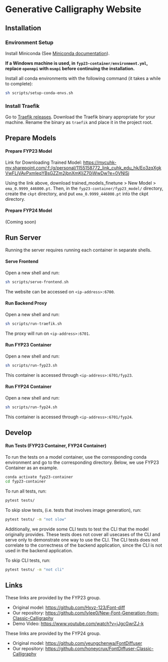 # Generative Calligraphy Website

## Installation

### Environment Setup

Install Miniconda (See [Miniconda documentation](https://docs.conda.io/en/latest/miniconda.html)).

**If a Windows machine is used, in `fyp23-container/environment.yml`, replace `openmpi` with `msmpi` before continuing the installation.**

Install all conda environments with the following command (it takes a while to complete):
```sh
sh scripts/setup-conda-envs.sh
```

### Install Traefik

Go to [Traefik releases](https://github.com/traefik/traefik/releases). Download the Traefik binary appropriate for your machine. Rename the binary as `traefik` and place it in the project root.

## Prepare Models

#### Prepare FYP23 Model

Link for Downloading Trained Model: https://mycuhk-my.sharepoint.com/:f:/g/personal/1155158772_link_cuhk_edu_hk/Eo3zqXgkVwFLjVAvPxmleqYBsGZZm2jbnXmKljZ70jWwDw?e=0VNlSj

Using the link above, download trained_models_finetune > New Model > `ema_0.9999_446000.pt`. Then, in the `fyp23-container/fyp23_model/` directory, create the `ckpt` directory, and put `ema_0.9999_446000.pt` into the ckpt directory.

#### Prepare FYP24 Model

(Coming soon)

## Run Server

Running the server requires running each container in separate shells.

#### Serve Frontend

Open a new shell and run:
```sh
sh scripts/serve-frontend.sh
```

The website can be accessed on `<ip-address>:6700`.

#### Run Backend Proxy

Open a new shell and run:
```sh
sh scripts/run-traefik.sh
```

The proxy will run on `<ip-address>:6701`.

#### Run FYP23 Container

Open a new shell and run:
```sh
sh scripts/run-fyp23.sh
```

This container is accessed through `<ip-address>:6701/fyp23`.

#### Run FYP24 Container

Open a new shell and run:
```sh
sh scripts/run-fyp24.sh
```

This container is accessed through `<ip-address>:6701/fyp24`.

## Develop

#### Run Tests (FYP23 Container, FYP24 Container)

To run the tests on a model container, use the corresponding conda environment and go to the corresponding directory. Below, we use FYP23 Container as an example.

```sh
conda activate fyp23-container
cd fyp23-container
```

To run all tests, run:
```sh
pytest tests/
```

To skip slow tests, (i.e. tests that involves image generation), run:
```sh
pytest tests/ -m "not slow"
```

Additionally, we provide some CLI tests to test the CLI that the model originally provides. These tests does not cover all usecases of the CLI and serve only to demonstrate one way to use the CLI. The CLI tests does not correlate to the correctness of the backend application, since the CLI is not used in the backend application.

To skip CLI tests, run:
```sh
pytest tests/ -m "not cli"
```

## Links

These links are provided by the FYP23 group.
- Original model: https://github.com/Hxyz-123/Font-diff
- Our repository: https://github.com/lylee0/New-Font-Generation-from-Classic-Calligraphy
- Demo Video: https://www.youtube.com/watch?v=jJgcGwrZJ-k

These links are provided by the FYP24 group.
- Original model: https://github.com/yeungchenwa/FontDiffuser
- Our repository: https://github.com/honeycrux/FontDiffuser-Classic-Calligraphy
